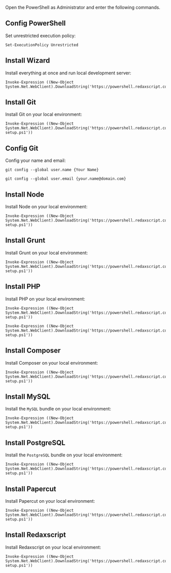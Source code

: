 Open the PowerShell as Administrator and enter the following commands.


Config PowerShell
-----------------

Set unrestricted execution policy:

```
Set-ExecutionPolicy Unrestricted
```


Install Wizard
--------------

Install everything at once and run local development server:

```
Invoke-Expression ((New-Object System.Net.WebClient).DownloadString('https://powershell.redaxscript.com/wizard.ps1'))
```


Install Git
-----------

Install Git on your local environment:

```
Invoke-Expression ((New-Object System.Net.WebClient).DownloadString('https://powershell.redaxscript.com/git-setup.ps1'))
```


Config Git
----------

Config your name and email:

```
git config --global user.name {Your Name}
```

```
git config --global user.email {your.name@domain.com}
```


Install Node
------------

Install Node on your local environment:

```
Invoke-Expression ((New-Object System.Net.WebClient).DownloadString('https://powershell.redaxscript.com/node-setup.ps1'))
```


Install Grunt
-------------

Install Grunt on your local environment:

```
Invoke-Expression ((New-Object System.Net.WebClient).DownloadString('https://powershell.redaxscript.com/grunt-setup.ps1'))
```


Install PHP
-----------

Install PHP on your local environment:

```
Invoke-Expression ((New-Object System.Net.WebClient).DownloadString('https://powershell.redaxscript.com/runtime-setup.ps1'))
```

```
Invoke-Expression ((New-Object System.Net.WebClient).DownloadString('https://powershell.redaxscript.com/php-setup.ps1'))
```


Install Composer
----------------

Install Composer on your local environment:

```
Invoke-Expression ((New-Object System.Net.WebClient).DownloadString('https://powershell.redaxscript.com/composer-setup.ps1'))
```


Install MySQL
-------------

Install the `MySQL` bundle on your local environment:

```
Invoke-Expression ((New-Object System.Net.WebClient).DownloadString('https://powershell.redaxscript.com/mysql-setup.ps1'))
```


Install PostgreSQL
------------------

Install the `PostgreSQL` bundle on your local environment:

```
Invoke-Expression ((New-Object System.Net.WebClient).DownloadString('https://powershell.redaxscript.com/postgresql-setup.ps1'))
```


Install Papercut
----------------

Install Papercut on your local environment:

```
Invoke-Expression ((New-Object System.Net.WebClient).DownloadString('https://powershell.redaxscript.com/papercut-setup.ps1'))
```


Install Redaxscript
-------------------

Install Redaxscript on your local environment:

```
Invoke-Expression ((New-Object System.Net.WebClient).DownloadString('https://powershell.redaxscript.com/redaxscript-setup.ps1'))
```
